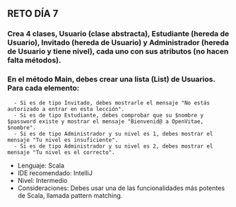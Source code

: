 ## RETO DÍA 7
### Crea 4 clases, Usuario (clase abstracta), Estudiante (hereda de Usuario), Invitado  (hereda de Usuario) y Administrador (hereda de Usuario y tiene nivel), cada uno con sus atributos (no hacen falta métodos). 
### En el método Main, debes crear una lista (List) de Usuarios. Para cada elemento:
      - Si es de tipo Invitado, debes mostrarle el mensaje "No estás autorizado a entrar en esta lección".
      - Si es de tipo Estudiante, debes comprobar que su $nombre y $password existe y mostrar el mensaje "Bienvenid@ a OpenVitae, $nombre".
      - Si es de tipo Administrador y su nivel es 1, debes mostrar el mensaje "Tu nivel es insuficiente".
      - Si es de tipo Administrador y su nivel es 2, debes mostrar el mensaje "Tu nivel es el correcto".
* Lenguaje: Scala
* IDE recomendado: IntelliJ
* Nivel: Intermedio
* Consideraciones: Debes usar una de las funcionalidades más potentes de Scala, llamada pattern matching.